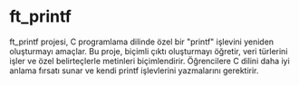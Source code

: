 # ft_printf
ft_printf projesi, C programlama dilinde özel bir "printf" işlevini yeniden oluşturmayı amaçlar. Bu proje, biçimli çıktı oluşturmayı öğretir, veri türlerini işler ve özel belirteçlerle metinleri biçimlendirir. Öğrencilere C dilini daha iyi anlama fırsatı sunar ve kendi printf işlevlerini yazmalarını gerektirir.
